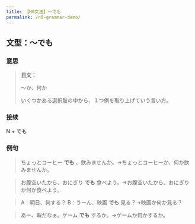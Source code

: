 ```yaml
---
title: 【N0文法】～でも
permalink: /n0-grammar-demo/
---
```


## 文型：～でも

### 意思

> **日文：**
> 
> ～か、何か
> 
> いくつかある選択肢の中から、１つ例を取り上げていう言い方。


### 接续

N + でも

### 例句

> ちょっとコーヒー **でも** 、飲みませんか。→ちょっとコーヒーか、何か飲みませんか。

> お腹空いたから、おにぎり **でも** 食べよう。→お腹空いたから、おにぎりか何か食べよう。

> A：明日、何する？
> B：うーん、映画 **でも** 見る？→映画か何か見る？

> あー、暇だなぁ。ゲーム **でも** するか。→ゲームか何かするか。

